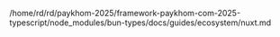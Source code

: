 /home/rd/rd/paykhom-2025/framework-paykhom-com-2025-typescript/node_modules/bun-types/docs/guides/ecosystem/nuxt.md